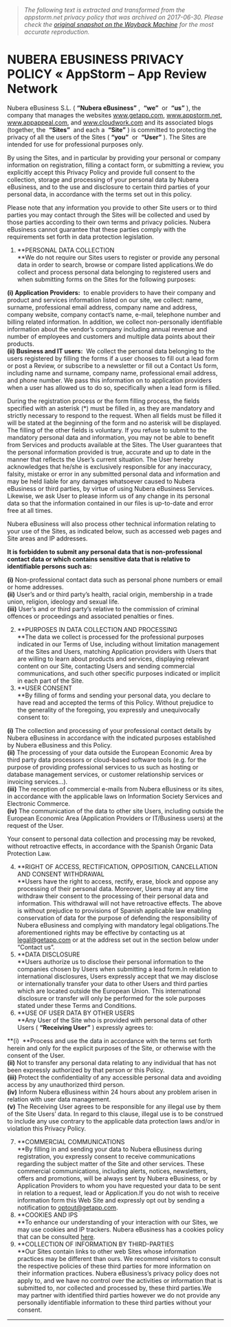> *The following text is extracted and transformed from the appstorm.net privacy policy that was archived on 2017-06-30. Please check the [original snapshot on the Wayback Machine](https://web.archive.org/web/20170630003625id_/http%3A//appstorm.net/privacy) for the most accurate reproduction.*

# NUBERA EBUSINESS PRIVACY POLICY « AppStorm – App Review Network

Nubera eBusiness S.L. ( **“Nubera eBusiness”** ,  **“we”**  or  **“us”** ), the company that manages the websites www.getapp.com, www.appstorm.net, www.appappeal.com, and www.cloudwork.com and its associated blogs (together, the  **“Sites”**  and each a  **“Site”** ) is committed to protecting the privacy of all the users of the Sites ( **“you”**  or  **“User”** ). The Sites are intended for use for professional purposes only.

By using the Sites, and in particular by providing your personal or company information on registration, filling a contact form, or submitting a review, you explicitly accept this Privacy Policy and provide full consent to the collection, storage and processing of your personal data by Nubera eBusiness, and to the use and disclosure to certain third parties of your personal data, in accordance with the terms set out in this policy.

Please note that any information you provide to other Site users or to third parties you may contact through the Sites will be collected and used by those parties according to their own terms and privacy policies. Nubera eBusiness cannot guarantee that these parties comply with the requirements set forth in data protection legislation.

  1. **PERSONAL DATA COLLECTION  
**We do not require our Sites users to register or provide any personal data in order to search, browse or compare listed applications.We do collect and process personal data belonging to registered users and when submitting forms on the Sites for the following purposes: 

**(i) Application Providers:**  to enable providers to have their company and product and services information listed on our site, we collect: name, surname, professional email address, company name and address, company website, company contact’s name, e-mail, telephone number and billing related information. In addition, we collect non-personally identifiable information about the vendor’s company including annual revenue and number of employees and customers and multiple data points about their products.  
**(ii) Business and IT users:**  We collect the personal data belonging to the users registered by filling the forms if a user chooses to fill out a lead form or post a Review, or subscribe to a newsletter or fill out a Contact Us form, including name and surname, company name, professional email address, and phone number. We pass this information on to application providers when a user has allowed us to do so, specifically when a lead form is filled.

During the registration process or the form filling process, the fields specified with an asterisk (*) must be filled in, as they are mandatory and strictly necessary to respond to the request. When all fields must be filled it will be stated at the beginning of the form and no asterisk will be displayed. The filling of the other fields is voluntary. If you refuse to submit to the mandatory personal data and information, you may not be able to benefit from Services and products available at the Sites. The User guarantees that the personal information provided is true, accurate and up to date in the manner that reflects the User’s current situation. The User hereby acknowledges that he/she is exclusively responsible for any inaccuracy, falsity, mistake or error in any submitted personal data and information and may be held liable for any damages whatsoever caused to Nubera eBusiness or third parties, by virtue of using Nubera eBusiness Services. Likewise, we ask User to please inform us of any change in its personal data so that the information contained in our files is up-to-date and error free at all times.

Nubera eBusiness will also process other technical information relating to your use of the Sites, as indicated below, such as accessed web pages and Site areas and IP addresses.

**It is forbidden to submit any personal data that is non-professional contact data or which contains sensitive data that is relative to identifiable persons such as:**

**(i)** Non-professional contact data such as personal phone numbers or email or home addresses.  
**(ii)** User’s and or third party’s health, racial origin, membership in a trade union, religion, ideology and sexual life.  
**(iii)** User’s and or third party’s relative to the commission of criminal offences or proceedings and associated penalties or fines.

  2. **PURPOSES IN DATA COLLECTION AND PROCESSING  
**The data we collect is processed for the professional purposes indicated in our Terms of Use, including without limitation management of the Sites and Users, matching Application providers with Users that are willing to learn about products and services, displaying relevant content on our Site, contacting Users and sending commercial communications, and such other specific purposes indicated or implicit in each part of the Site.
  3. **USER CONSENT  
**By filling of forms and sending your personal data, you declare to have read and accepted the terms of this Policy. Without prejudice to the generality of the foregoing, you expressly and unequivocally consent to: 

**(i)** The collection and processing of your professional contact details by Nubera eBusiness in accordance with the indicated purposes established by Nubera eBusiness and this Policy.  
**(ii)** The processing of your data outside the European Economic Area by third party data processors or cloud-based software tools (e.g. for the purpose of providing professional services to us such as hosting or database management services, or customer relationship services or invoicing services…).  
**(iii)** The reception of commercial e-mails from Nubera eBusiness or its sites, in accordance with the applicable laws on Information Society Services and Electronic Commerce.  
**(iv)** The communication of the data to other site Users, including outside the European Economic Area (Application Providers or IT/Business users) at the request of the User.

Your consent to personal data collection and processing may be revoked, without retroactive effects, in accordance with the Spanish Organic Data Protection Law.

  4. **RIGHT OF ACCESS, RECTIFICATION, OPPOSITION, CANCELLATION AND CONSENT WITHDRAWAL  
**Users have the right to access, rectify, erase, block and oppose any processing of their personal data. Moreover, Users may at any time withdraw their consent to the processing of their personal data and information. This withdrawal will not have retroactive effects. The above is without prejudice to provisions of Spanish applicable law enabling conservation of data for the purpose of defending the responsibility of Nubera eBusiness and complying with mandatory legal obligations.The aforementioned rights may be effective by contacting us at legal@getapp.com or at the address set out in the section below under “Contact us”.
  5. **DATA DISCLOSURE  
**Users authorize us to disclose their personal information to the companies chosen by Users when submitting a lead form.In relation to international disclosures, Users expressly accept that we may disclose or internationally transfer your data to other Users and third parties which are located outside the European Union. This international disclosure or transfer will only be performed for the sole purposes stated under these Terms and Conditions.
  6. **USE OF USER DATA BY OTHER USERS  
**Any User of the Site who is provided with personal data of other Users ( **“Receiving User”** ) expressly agrees to: 

**(i)  **Process and use the data in accordance with the terms set forth herein and only for the explicit purposes of the Site, or otherwise with the consent of the User.  
**(ii)** Not to transfer any personal data relating to any individual that has not been expressly authorized by that person or this Policy.  
**(iii)** Protect the confidentiality of any accessible personal data and avoiding access by any unauthorized third person.  
**(iv)** Inform Nubera eBusiness within 24 hours about any problem arisen in relation with user data management.  
**(v)** The Receiving User agrees to be responsible for any illegal use by them of the Site Users’ data. In regard to this clause, illegal use is to be construed to include any use contrary to the applicable data protection laws and/or in violation this Privacy Policy.

  7. **COMMERCIAL COMMUNICATIONS  
**By filling in and sending your data to Nubera eBusiness during registration, you expressly consent to receive communications regarding the subject matter of the Site and other services. These commercial communications, including alerts, notices, newsletters, offers and promotions, will be always sent by Nubera eBusiness, or by Application Providers to whom you have requested your data to be sent in relation to a request, lead or Application.If you do not wish to receive information form this Web Site and expressly opt out by sending a notification to optout@getapp.com.
  8. **COOKIES AND IPS  
**To enhance our understanding of your interaction with our Sites, we may use cookies and IP trackers. Nubera eBusiness has a cookies policy that can be consulted [here](https://web.archive.org/cookies/).
  9. **COLLECTION OF INFORMATION BY THIRD-PARTIES  
**Our Sites contain links to other web Sites whose information practices may be different than ours. We recommend visitors to consult the respective policies of these third parties for more information on their information practices. Nubera eBusiness’s privacy policy does not apply to, and we have no control over the activities or information that is submitted to, nor collected and processed by, these third parties.We may partner with identified third parties however we do not provide any personally identifiable information to these third parties without your consent.



* * *
